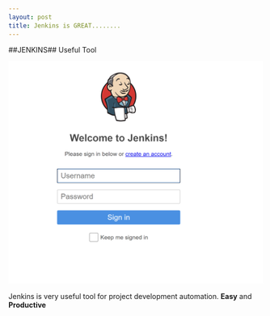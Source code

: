 ```yaml
---
layout: post
title: Jenkins is GREAT........
---
```

##JENKINS##
Useful Tool

![](/images/jenkins.png)

Jenkins is very useful tool for project development automation.
**Easy** and  **Productive**
